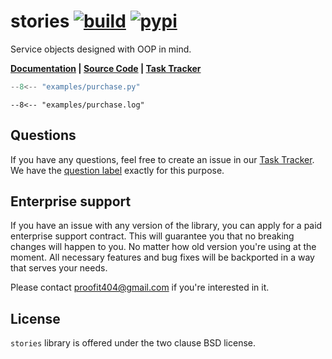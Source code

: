# stories [![build](https://img.shields.io/github/actions/workflow/status/proofit404/stories/release.yml?branch=release&style=flat-square)](https://github.com/proofit404/stories/actions/workflows/release.yml?query=branch%3Arelease) [![pypi](https://img.shields.io/pypi/v/stories?style=flat-square)](https://pypi.org/project/stories)

Service objects designed with OOP in mind.

**[Documentation](https://proofit404.github.io/stories) |
[Source Code](https://github.com/proofit404/stories) |
[Task Tracker](https://github.com/proofit404/stories/issues)**

```python
--8<-- "examples/purchase.py"
```

```text
--8<-- "examples/purchase.log"
```

## Questions

If you have any questions, feel free to create an issue in our
[Task Tracker](https://github.com/proofit404/stories/issues). We have the
[question label](https://github.com/proofit404/stories/issues?q=is%3Aopen+is%3Aissue+label%3Aquestion)
exactly for this purpose.

## Enterprise support

If you have an issue with any version of the library, you can apply for a paid
enterprise support contract. This will guarantee you that no breaking changes
will happen to you. No matter how old version you're using at the moment. All
necessary features and bug fixes will be backported in a way that serves your
needs.

Please contact [proofit404@gmail.com](mailto:proofit404@gmail.com) if you're
interested in it.

## License

`stories` library is offered under the two clause BSD license.
